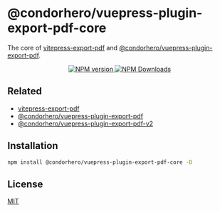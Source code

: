 # @condorhero/vuepress-plugin-export-pdf-core

The core of [vitepress-export-pdf](https://github.com/condorheroblog/vitepress-export-pdf) and [@condorhero/vuepress-plugin-export-pdf](https://github.com/condorheroblog/vuepress-plugin-export-pdf/).

<p align="center">
    <a href="https://www.npmjs.com/package/@condorhero/vuepress-plugin-export-pdf-core" target="__blank">
        <img src="https://img.shields.io/npm/v/@condorhero/vuepress-plugin-export-pdf-core.svg?color=a1b858" alt="NPM version">
    </a>
    <a href="https://www.npmjs.com/package/@condorhero/vuepress-plugin-export-pdf-core" target="__blank">
        <img alt="NPM Downloads" src="https://img.shields.io/npm/dm/@condorhero/vuepress-plugin-export-pdf-core.svg?color=50a36f">
    </a>
    <br />
</p>


## Related

- [vitepress-export-pdf](https://github.com/condorheroblog/vitepress-export-pdf)
- [@condorhero/vuepress-plugin-export-pdf](https://github.com/condorheroblog/vuepress-plugin-export-pdf/blob/main/packages/vuepress-plugin-export-pdf/README.md)
- [@condorhero/vuepress-plugin-export-pdf-v2](https://github.com/condorheroblog/vuepress-plugin-export-pdf/blob/main/packages/vuepress-plugin-export-pdf-v2/README.md)

## Installation

```sh
npm install @condorhero/vuepress-plugin-export-pdf-core -D
```

## License

[MIT](https://github.com/condorheroblog/vuepress-plugin-export-pdf/blob/main/LICENSE)

